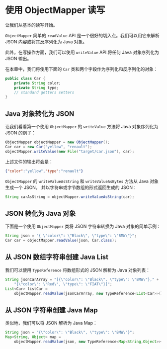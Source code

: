 # 使用 ObjectMapper 读写

让我们从基本的读写开始。

`ObjectMapper` 简单的 `readValue` API 是一个很好的切入点。我们可以用它来解析 JSON 内容或将其反序列化为 Java 对象。

此外，在写操作方面，我们可以使用 `writeValue` API 将任何 Java 对象序列化为 JSON 输出。

在本章中，我们将使用下面的 `Car` 类和两个字段作为序列化和反序列化的对象：

```java
public class Car {
    private String color;
    private String type;
    // standard getters setters
}
```

## Java 对象转化为 JSON

让我们看看第一个使用 `ObjectMapper` 的 `writeValue` 方法将 Java 对象序列化为 JSON 的例子：

```java
ObjectMapper objectMapper = new ObjectMapper();
Car car = new Car("yellow", "renault");
objectMapper.writeValue(new File("target/car.json"), car);
```

上述文件的输出将会是：

```json
{"color":"yellow","type":"renault"}
```

`ObjectMapper` 的 `writeValueAsString` 和 `writeValueAsBytes` 方法从 Java 对象生成一个 JSON，
并以字符串或字节数组的形式返回生成的 JSON：

```java
String carAsString = objectMapper.writeValueAsString(car);
```

## JSON 转化为 Java 对象

下面是一个使用 `ObjectMapper` 类将 JSON 字符串转换为 Java 对象的简单示例：

```java
String json = "{ \"color\": \"Black\", \"type\": \"BMW\"}";
Car car = objectMapper.readValue(json, Car.class);
```

## 从 JSON 数组字符串创建 Java List

我们可以使用 `TypeReference` 将数组形式的 JSON 解析为 Java 对象列表：

```java
String jsonCarArray = "[{\"color\": \"Black\", \"type\": \"BMW\"}," +
    "{\"color\": \"Red\", \"type\": \"FIAT\"}]";
List<Car> listCar =
    objectMapper.readValue(jsonCarArray, new TypeReference<List<Car>>(){});
```

## 从 JSON 字符串创建 Java Map

类似地，我们可以将 JSON 解析为 Java Map：

```java
String json = "{\"color\": \"Black\", \"type\": \"BMW\"}";
Map<String, Object> map =
    objectMapper.readValue(json, new TypeReference<Map<String,Object>>(){});
```
